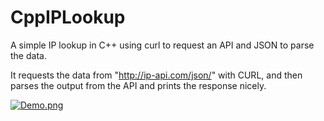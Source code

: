 # CppIPLookup
A simple IP lookup in C++ using curl to request an API and JSON to parse the data.

It requests the data from "http://ip-api.com/json/" with CURL, and then parses the output from the API and prints the response nicely.

[![Demo.png](https://i.postimg.cc/SsrJVZy9/Demo.png)](https://postimg.cc/zbyzGFHD)
